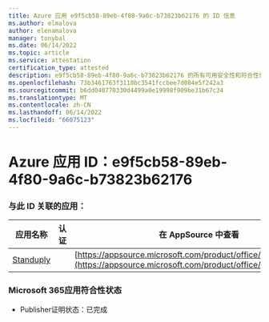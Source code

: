 ```yaml
---
title: Azure 应用 e9f5cb58-89eb-4f80-9a6c-b73823b62176 的 ID 信息
ms.author: elmalova
author: elenamalova
manager: tonybal
ms.date: 06/14/2022
ms.topic: article
ms.service: attestation
certification_type: attested
description: e9f5cb58-89eb-4f80-9a6c-b73823b62176 的所有可用安全性和符合性信息。
ms.openlocfilehash: 73b3461763f3110bc3541fccbee7d084e5f242a3
ms.sourcegitcommit: b6dd040770330d4499a0e19998f909be31b67c34
ms.translationtype: MT
ms.contentlocale: zh-CN
ms.lasthandoff: 06/14/2022
ms.locfileid: "66075123"
---
```

# <a name="azure-app-id-e9f5cb58-89eb-4f80-9a6c-b73823b62176"></a>Azure 应用 ID：e9f5cb58-89eb-4f80-9a6c-b73823b62176


### <a name="apps-associated-with-this-id"></a>与此 ID 关联的应用：
| **应用名称** | **认证** | **在 AppSource 中查看** |
|--------------|---------------|-----------------------|
| [Standuply](../forward/WA200003001.md) |  | [https://appsource.microsoft.com/product/office/WA200003001](https://appsource.microsoft.com/product/office/WA200003001) |

### <a name="microsoft-365-app-compliance-status"></a>Microsoft 365应用符合性状态
- Publisher证明状态：已完成
